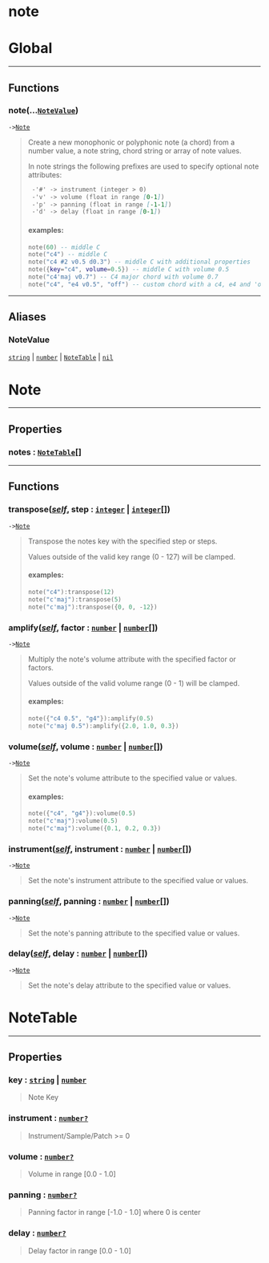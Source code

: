 # note
<!-- toc -->
# Global<a name="Global"></a>  

---  
## Functions
### note(...[`NoteValue`](#NoteValue))<a name="note"></a>
`->`[`Note`](../API/note.md#Note)  

>  Create a new monophonic or polyphonic note (a chord) from a number value,
>  a note string, chord string or array of note values.
> 
>  In note strings the following prefixes are used to specify optional note
>  attributes:
> ```md
>  -'#' -> instrument (integer > 0)
>  -'v' -> volume (float in range [0-1])
>  -'p' -> panning (float in range [-1-1])
>  -'d' -> delay (float in range [0-1])
> ```
> 
> #### examples:
>  ```lua
>  note(60) -- middle C
>  note("c4") -- middle C
>  note("c4 #2 v0.5 d0.3") -- middle C with additional properties
>  note({key="c4", volume=0.5}) -- middle C with volume 0.5
>  note("c4'maj v0.7") -- C4 major chord with volume 0.7
>  note("c4", "e4 v0.5", "off") -- custom chord with a c4, e4 and 'off' note
>  ```  



---  
## Aliases  
### NoteValue<a name="NoteValue"></a>
[`string`](../API/builtins/string.md) | [`number`](../API/builtins/number.md) | [`NoteTable`](../API/note.md#NoteTable) | [`nil`](../API/builtins/nil.md)  
  
  



# Note<a name="Note"></a>  

---  
## Properties
### notes : [`NoteTable`](../API/note.md#NoteTable)[]<a name="notes"></a>
  

---  
## Functions
### transpose([*self*](../API/builtins/self.md), step : [`integer`](../API/builtins/integer.md) | [`integer`](../API/builtins/integer.md)[])<a name="transpose"></a>
`->`[`Note`](../API/note.md#Note)  

> Transpose the notes key with the specified step or steps.
> 
> Values outside of the valid key range (0 - 127) will be clamped.
> 
> #### examples:
> ```lua
> note("c4"):transpose(12)
> note("c'maj"):transpose(5)
> note("c'maj"):transpose({0, 0, -12})
> ```
### amplify([*self*](../API/builtins/self.md), factor : [`number`](../API/builtins/number.md) | [`number`](../API/builtins/number.md)[])<a name="amplify"></a>
`->`[`Note`](../API/note.md#Note)  

> Multiply the note's volume attribute with the specified factor or factors.
> 
> Values outside of the valid volume range (0 - 1) will be clamped.
> 
> #### examples:
> ```lua
> note({"c4 0.5", "g4"}):amplify(0.5)
> note("c'maj 0.5"):amplify({2.0, 1.0, 0.3})
> ```
### volume([*self*](../API/builtins/self.md), volume : [`number`](../API/builtins/number.md) | [`number`](../API/builtins/number.md)[])<a name="volume"></a>
`->`[`Note`](../API/note.md#Note)  

> Set the note's volume attribute to the specified value or values.
> 
> #### examples:
> ```lua
> note({"c4", "g4"}):volume(0.5)
> note("c'maj"):volume(0.5)
> note("c'maj"):volume({0.1, 0.2, 0.3})
> ```
### instrument([*self*](../API/builtins/self.md), instrument : [`number`](../API/builtins/number.md) | [`number`](../API/builtins/number.md)[])<a name="instrument"></a>
`->`[`Note`](../API/note.md#Note)  

> Set the note's instrument attribute to the specified value or values.
### panning([*self*](../API/builtins/self.md), panning : [`number`](../API/builtins/number.md) | [`number`](../API/builtins/number.md)[])<a name="panning"></a>
`->`[`Note`](../API/note.md#Note)  

> Set the note's panning attribute to the specified value or values.
### delay([*self*](../API/builtins/self.md), delay : [`number`](../API/builtins/number.md) | [`number`](../API/builtins/number.md)[])<a name="delay"></a>
`->`[`Note`](../API/note.md#Note)  

> Set the note's delay attribute to the specified value or values.  



# NoteTable<a name="NoteTable"></a>  

---  
## Properties
### key : [`string`](../API/builtins/string.md) | [`number`](../API/builtins/number.md)<a name="key"></a>
> Note Key

### instrument : [`number`](../API/builtins/number.md)[`?`](../API/builtins/nil.md)<a name="instrument"></a>
> Instrument/Sample/Patch >= 0

### volume : [`number`](../API/builtins/number.md)[`?`](../API/builtins/nil.md)<a name="volume"></a>
> Volume in range [0.0 - 1.0]

### panning : [`number`](../API/builtins/number.md)[`?`](../API/builtins/nil.md)<a name="panning"></a>
> Panning factor in range [-1.0 - 1.0] where 0 is center

### delay : [`number`](../API/builtins/number.md)[`?`](../API/builtins/nil.md)<a name="delay"></a>
> Delay factor in range [0.0 - 1.0]

  



